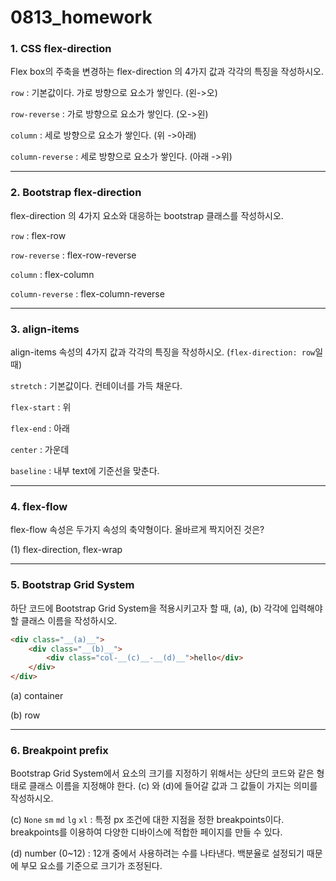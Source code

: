 # 0813_homework

### 1. CSS flex-direction

Flex box의 주축을 변경하는 flex-direction 의 4가지 값과 각각의 특징을 작성하시오.

`row` : 기본값이다. 가로 방향으로 요소가 쌓인다. (왼->오)

`row-reverse` : 가로 방향으로 요소가 쌓인다. (오->왼)

`column` : 세로 방향으로 요소가 쌓인다. (위 ->아래)

`column-reverse` : 세로 방향으로 요소가 쌓인다. (아래 ->위) 



---



### 2. Bootstrap flex-direction

 flex-direction 의 4가지 요소와 대응하는  bootstrap 클래스를 작성하시오.

`row` : flex-row

`row-reverse` : flex-row-reverse

`column` : flex-column

`column-reverse` : flex-column-reverse



---



### 3. align-items

align-items  속성의 4가지 값과 각각의 특징을 작성하시오. (`flex-direction: row`일 때)

`stretch` : 기본값이다. 컨테이너를 가득 채운다.

`flex-start` : 위

`flex-end` : 아래

`center` : 가운데

`baseline` : 내부 text에 기준선을 맞춘다.



---



### 4. flex-flow

flex-flow 속성은 두가지 속성의 축약형이다. 올바르게 짝지어진 것은?

(1) flex-direction, flex-wrap



---



### 5. Bootstrap Grid System

하단 코드에 Bootstrap Grid System을 적용시키고자 할 때, (a), (b) 각각에 입력해야 할 클래스 이름을 작성하시오.

```html
<div class="__(a)__">
    <div class="__(b)__">
        <div class="col-__(c)__-__(d)__">hello</div>
    </div>
</div>
```

(a) container

(b) row



---



### 6. Breakpoint prefix

Bootstrap Grid System에서 요소의 크기를 지정하기 위해서는 상단의 코드와 같은 형태로 클래스 이름을 지정해야 한다. (c) 와 (d)에 들어갈 값과 그 값들이 가지는 의미를 작성하시오.

(c) `None`  `sm`  `md`  `lg`  `xl`  :  특정 px 조건에 대한 지점을 정한  breakpoints이다. breakpoints를 이용하여 다양한 디바이스에 적합한 페이지를 만들 수 있다. 

(d) number (0~12) : 12개 중에서 사용하려는 수를 나타낸다. 백분율로 설정되기 때문에 부모 요소를 기준으로 크기가 조정된다.



